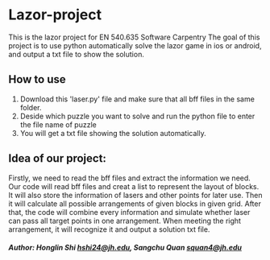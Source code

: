 # Lazor-project
This is the lazor project for EN 540.635 Software Carpentry
The goal of this project is to use python automatically solve the lazor game in ios or android, and output a txt file to show the solution.

## How to use
1. Download this 'laser.py' file and make sure that all bff files in the same folder.
2. Deside which puzzle you want to solve and run the python file to enter the file name of puzzle
3. You will get a txt file showing the solution automatically.

## Idea of our project:
Firstly, we need to read the bff files and extract the information we need. Our code will read bff files and creat a list to represent the layout of blocks. 
It will also store the information of lasers and other points for later use. Then it will calculate all possible arrangements of given blocks in given grid.
After that, the code will combine every information and simulate whether laser can pass all target points in one arrangement. When meeting the right arrangement, it will
recognize it and output a solution txt file.

##### Author: Honglin Shi hshi24@jh.edu, Sangchu Quan squan4@jh.edu

